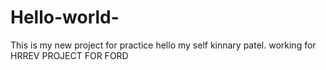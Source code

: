 # Hello-world-
This is my new project for practice 
hello my self kinnary patel.
working for HRREV PROJECT FOR FORD 

